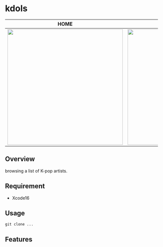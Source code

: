 # kdols

|           HOME       |           VOTE         |           GALLERY         |
|:------------------------:|:------------------------:|:------------------------:|
|<img width="380" src="https://github.com/user-attachments/assets/2215bc13-9924-4ed5-9ef4-69934910edec">|<img width="380" src="https://github.com/user-attachments/assets/9d7f0a43-89cf-4d9e-a5c3-6aa8de8c4d48">|<img width="380" src="https://github.com/user-attachments/assets/fd04adb0-d4df-4dd5-9403-cdd41f9758dc">|

## Overview
browsing a list of K-pop artists.

## Requirement
- Xcode16
## Usage
`git clone ...`
## Features
